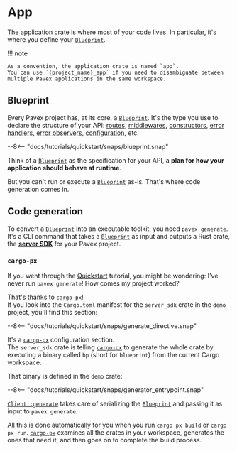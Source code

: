 # App

The application crate is where most of your code lives.
In particular, it's where you define your [`Blueprint`][Blueprint].

!!! note

    As a convention, the application crate is named `app`.  
    You can use `{project_name}_app` if you need to disambiguate between
    multiple Pavex applications in the same workspace.

## Blueprint

Every Pavex project has, at its core, a [`Blueprint`][Blueprint].
It's the type you use to declare the structure of your API:
[routes], [middlewares], [constructors], [error handlers], [error observers], [configuration], etc.

--8<-- "docs/tutorials/quickstart/snaps/blueprint.snap"

Think of a [`Blueprint`][Blueprint] as the specification for your API, a **plan for how your application should behave at
runtime**.

But you can't run or execute a [`Blueprint`][Blueprint] as-is. That's where code generation comes in.

## Code generation

To convert a [`Blueprint`][Blueprint] into an executable toolkit, you need `pavex generate`.
It's a CLI command that takes a [`Blueprint`][Blueprint] as input and outputs a
Rust crate, the [**server SDK**](server_sdk.md) for your Pavex project.

### `cargo-px`

If you went through the [Quickstart](/getting_started/quickstart/index.md) tutorial, you might be
wondering: I've never run `pavex generate`! How comes my project worked?

That's thanks to [`cargo-px`][cargo-px]!\
If you look into the `Cargo.toml` manifest for the `server_sdk` crate in the `demo` project,
you'll find this section:

--8<-- "docs/tutorials/quickstart/snaps/generate_directive.snap"

It's a [`cargo-px`][cargo-px] configuration section.\
The `server_sdk` crate is telling [`cargo-px`][cargo-px] to generate the whole crate
by executing a binary called `bp` (short for `blueprint`) from the current Cargo workspace.

That binary is defined in the `demo` crate:

--8<-- "docs/tutorials/quickstart/snaps/generator_entrypoint.snap"

[`Client::generate`][Client::generate] takes care of serializing the [`Blueprint`][Blueprint]
and passing it as input to `pavex generate`.

All this is done automatically for you when you run `cargo px build` or `cargo px run`.
[`cargo-px`][cargo-px] examines all the crates in your workspace, generates the ones
that need it, and then goes on to complete the build process.

[Blueprint]: /api_reference/pavex/blueprint/struct.Blueprint.html
[Client::generate]: /api_reference/pavex_cli_client/client/struct.Client.html#method.generate
[Lifecycle::Singleton]: /api_reference/pavex/blueprint/constructor/enum.Lifecycle.html#variant.Singleton
[Server]: /api_reference/pavex/server/struct.Server.html
[routes]: ../routing/index.md
[constructors]: ../dependency_injection/index.md
[middlewares]: ../middleware/index.md
[error handlers]: ../errors/error_handlers.md
[error observers]: ../errors/error_observers.md
[configuration]: ../configuration/index.md
[cargo-px]: https://github.com/LukeMathWalker/cargo-px

